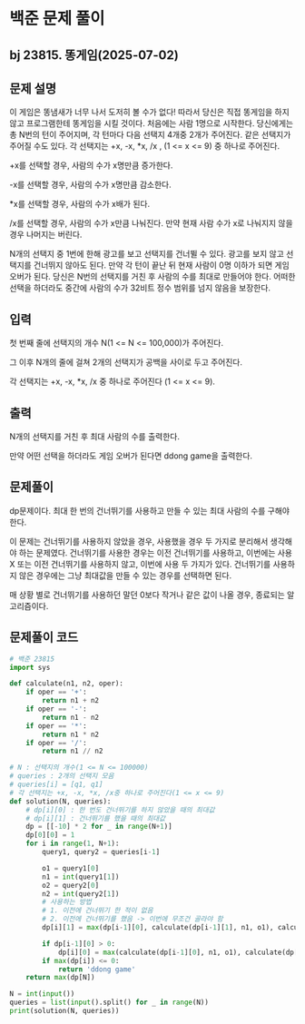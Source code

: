 # 백준 문제 풀이

## bj 23815. 똥게임(2025-07-02)

## 문제 설명

이 게임은 똥냄새가 너무 나서 도저히 볼 수가 없다! 따라서 당신은 직접 똥게임을 하지 않고 프로그램한테 똥게임을 시킬 것이다. 처음에는 사람 1명으로 시작한다. 당신에게는 총 N번의 턴이 주어지며, 각 턴마다 다음 선택지 4개중 2개가 주어진다. 같은 선택지가 주어질 수도 있다. 각 선택지는 +x, -x, \*x, /x \, (1 <= x <= 9) 중 하나로 주어진다.

+x를 선택할 경우, 사람의 수가 x명만큼 증가한다.

-x를 선택할 경우, 사람의 수가 x명만큼 감소한다.

\*x를 선택할 경우, 사람의 수가 x배가 된다.

/x를 선택할 경우, 사람의 수가 x만큼 나눠진다. 만약 현재 사람 수가 x로 나눠지지 않을 경우 나머지는 버린다.

N개의 선택지 중 1번에 한해 광고를 보고 선택지를 건너뛸 수 있다. 광고를 보지 않고 선택지를 건너뛰지 않아도 된다. 만약 각 턴이 끝난 뒤 현재 사람이 0명 이하가 되면 게임 오버가 된다. 당신은 N번의 선택지를 거친 후 사람의 수를 최대로 만들어야 한다. 어떠한 선택을 하더라도 중간에 사람의 수가 32비트 정수 범위를 넘지 않음을 보장한다.

## 입력

첫 번째 줄에 선택지의 개수 N(1 <= N <= 100,000)가 주어진다.

그 이후 N개의 줄에 걸쳐 2개의 선택지가 공백을 사이로 두고 주어진다.

각 선택지는 +x, -x, \*x, /x 중 하나로 주어진다 (1 <= x <= 9).

## 출력

N개의 선택지를 거친 후 최대 사람의 수를 출력한다.

만약 어떤 선택을 하더라도 게임 오버가 된다면 ddong game을 출력한다.

## 문제풀이

dp문제이다. 최대 한 번의 건너뛰기를 사용하고 만들 수 있는 최대 사람의 수를 구해야 한다.

이 문제는 건너뛰기를 사용하지 않았을 경우, 사용했을 경우 두 가지로 분리해서 생각해야 하는 문제였다. 건너뛰기를 사용한 경우는 이전 건너뛰기를 사용하고, 이번에는 사용 X 또는 이전 건너뛰기를 사용하지 않고, 이번에 사용 두 가지가 있다. 건너뛰기를 사용하지 않은 경우에는 그냥 최대값을 만들 수 있는 경우를 선택하면 된다.

매 상황 별로 건너뛰기를 사용하던 말던 0보다 작거나 같은 값이 나올 경우, 종료되는 알고리즘이다.

## 문제풀이 코드

```python
# 백준 23815
import sys

def calculate(n1, n2, oper):
    if oper == '+':
        return n1 + n2
    if oper == '-':
        return n1 - n2
    if oper == '*':
        return n1 * n2
    if oper == '/':
        return n1 // n2

# N : 선택지의 개수(1 <= N <= 100000)
# queries : 2개의 선택지 모음
# queries[i] = [q1, q1]
# 각 선택지는 +x, -x, *x, /x중 하나로 주어진다(1 <= x <= 9)
def solution(N, queries):
    # dp[i][0] : 한 번도 건너뛰기를 하지 않았을 때의 최대값
    # dp[i][1] : 건너뛰기를 했을 때의 최대값
    dp = [[-10] * 2 for _ in range(N+1)]
    dp[0][0] = 1
    for i in range(1, N+1):
        query1, query2 = queries[i-1]

        o1 = query1[0]
        n1 = int(query1[1])
        o2 = query2[0]
        n2 = int(query2[1])
        # 사용하는 방법
        # 1. 이전에 건너뛰기 한 적이 없음
        # 2. 이전에 건너뛰기를 했음 -> 이번에 무조건 골라야 함
        dp[i][1] = max(dp[i-1][0], calculate(dp[i-1][1], n1, o1), calculate(dp[i-1][1], n2, o2))

        if dp[i-1][0] > 0:
            dp[i][0] = max(calculate(dp[i-1][0], n1, o1), calculate(dp[i-1][0], n2, o2))
        if max(dp[i]) <= 0:
            return 'ddong game'
    return max(dp[N])

N = int(input())
queries = list(input().split() for _ in range(N))
print(solution(N, queries))
```

```java


```
